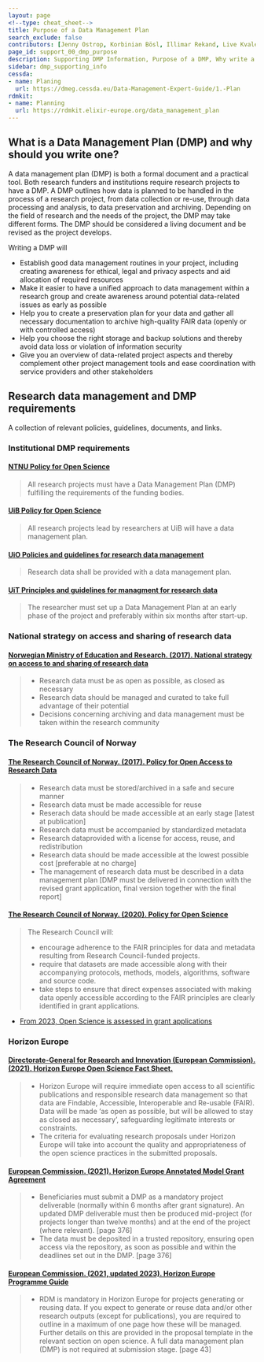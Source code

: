 ```yaml
---
layout: page
<!--type: cheat_sheet-->
title: Purpose of a Data Management Plan
search_exclude: false
contributors: [Jenny Ostrop, Korbinian Bösl, Illimar Rekand, Live Kvale, Leif Longva, Svein Høier, Lisbeth Jahren, Ingrid Heggland]
page_id: support_00_dmp_purpose
description: Supporting DMP Information, Purpose of a DMP, Why write a DMP, Reason, Motivation, What is a DMP
sidebar: dmp_supporting_info
cessda:
- name: Planing
  url: https://dmeg.cessda.eu/Data-Management-Expert-Guide/1.-Plan
rdmkit:
- name: Planning
  url: https://rdmkit.elixir-europe.org/data_management_plan
---
```


## What is a Data Management Plan (DMP) and why should you write one?
A data management plan (DMP) is both a formal document and a practical tool. Both research funders and institutions require research projects to have a DMP. A DMP outlines how data is planned to be handled in the process of a research project, from data collection or re-use, through data processing and analysis, to data preservation and archiving. Depending on the field of research and the needs of the project, the DMP may take different forms. The DMP should be considered a living document and be revised as the project develops.

Writing a DMP will
* Establish good data management routines in your project, including creating awareness for ethical, legal and privacy aspects and aid allocation of required resources
* Make it easier to have a unified approach to data management within a research group and create awareness around potential data-related issues as early as possible
* Help you to create a preservation plan for your data and gather all necessary documentation to archive high-quality FAIR data (openly or with controlled access)
* Help you choose the right storage and backup solutions and thereby avoid data loss or violation of information security
* Give you an overview of data-related project aspects and thereby complement other project management tools and ease coordination with service providers and other stakeholders

## Research data management and DMP requirements
A collection of relevant policies, guidelines, documents, and links.

### Institutional DMP requirements

#### [NTNU Policy for Open Science](https://www.ntnu.edu/policy-for-open-science "2024-07-17")
> All research projects must have a Data Management Plan (DMP) fulfilling the requirements of the funding bodies.

#### [UiB Policy for Open Science](https://www.uib.no/en/foremployees/142184/university-bergen-policy-open-science "2024-07-17")
> All research projects lead by researchers at UiB will have a data management plan.

#### [UiO Policies and guidelines for research data management](https://www.uio.no/english/for-employees/support/research/research-data-management/policies-guidelines.html "2024-07-17")
> Research data shall be provided with a data management plan.

#### [UiT Principles and guidelines for managment for research data](https://en.uit.no/research/research-dataportal/art?p_document_id=729171#mod_729184 "2024-07-17")
> The researcher must set up a Data Management Plan at an early phase of the project and preferably within six months after start-up.

### National strategy on access and sharing of research data
#### [Norwegian Ministry of Education and Research. (2017). National strategy on access to and sharing of research data](https://www.regjeringen.no/en/dokumenter/national-strategy-on-access-to-and-sharing-of-research-data/id2582412/ "2024-09-09")
> * Research data must be as open as possible, as closed as necessary
> * Research data should be managed and curated to take full advantage of their potential
> * Decisions concerning archiving and data management must be taken within the research community

### The Research Council of Norway
#### [The Research Council of Norway. (2017). Policy for Open Access to Research Data](https://www.forskningsradet.no/contentassets/e4cd6d2c23cf49d4989bb10c5eea087a/the-research-council-of-norways-policy-for-open-access-to-research-data.pdf "2024-09-09")
> * Research data must be stored/archived in a safe and secure manner
> * Research data must be made accessible for reuse
> * Reserach data should be made accessible at an early stage [latest at publication]
> * Research data must be accompanied by standardized metadata
> * Research dataprovided with a license for access, reuse, and redistribution
> * Research data should be made accessible at the lowest possible cost [preferable at no charge]
> * The management of research data must be described in a data management plan [DMP must be delivered in connection with the revised grant application, final version together with the final report]
	
#### [The Research Council of Norway. (2020). Policy for Open Science](https://www.forskningsradet.no/en/research-policy-strategy/open-science/policy/ "2024-09-09")
> The Research Council will:
> * encourage adherence to the FAIR principles for data and metadata resulting from Research Council-funded projects.
> * require that datasets are made accessible along with their accompanying protocols, methods, models, algorithms, software and source code.
> * take steps to ensure that direct expenses associated with making data openly accessible according to the FAIR principles are clearly identified in grant applications.

* [From 2023, Open Science is assessed in grant applications](https://www.forskningsradet.no/en/financing/application-process/assessment-open-science/ "2024-09-09")

### Horizon Europe
#### [Directorate-General for Research and Innovation (European Commission). (2021). Horizon Europe Open Science Fact Sheet.](https://doi.org/10.2777/18252)
> * Horizon Europe will require immediate open access to all scientific publications and responsible research data management so that data are Findable, Accessible, Interoperable and Re-usable (FAIR). Data will be made ‘as open as possible, but will be allowed to stay as closed as necessary’, safeguarding legitimate interests or constraints.
> * The criteria for evaluating research proposals under Horizon Europe will take into account the quality and appropriateness of the open science practices in the submitted proposals.

#### [European Commission. (2021). Horizon Europe Annotated Model Grant Agreement](https://ec.europa.eu/info/funding-tenders/opportunities/docs/2021-2027/common/guidance/aga_en.pdf "2024-09-09")
> * Beneficiaries must submit a DMP as a mandatory project deliverable (normally within 6 months after grant signature). An updated DMP deliverable must then be produced mid-project (for projects longer than twelve months) and at the end of the project (where relevant). [page 376]
> * The data must be deposited in a trusted repository, ensuring open access via the repository, as soon as possible and within the deadlines set out in the DMP. [page 376]
	
#### [European Commission. (2021, updated 2023). Horizon Europe Programme Guide](https://ec.europa.eu/info/funding-tenders/opportunities/docs/2021-2027/horizon/guidance/programme-guide_horizon_en.pdf "2024-09-09")
> * RDM is mandatory in Horizon Europe for projects generating or reusing data. If you expect to generate or reuse data and/or other research outputs (except for publications), you are required to outline in a maximum of one page how these will be managed. Further details on this are provided in the proposal template in the relevant section on open science. A full data management plan (DMP) is not required at submission stage. [page 43]